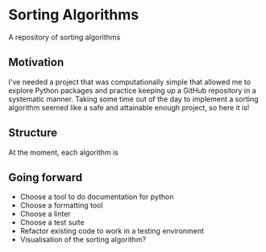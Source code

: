# Sorting Algorithms
A repository of sorting algorithms

## Motivation
I've needed a project that was computationally simple that allowed me to explore Python packages and practice keeping up a GitHub repository in a systematic manner. Taking some time out of the day to implement a sorting algorithm seemed like a safe and attainable enough project, so here it is!


## Structure
At the moment, each algorithm is 

## Going forward
- Choose a tool to do documentation for python
- Choose a formatting tool
- Choose a linter
- Choose a test suite
- Refactor existing code to work in a testing environment
- Visualisation of the sorting algorithm?
